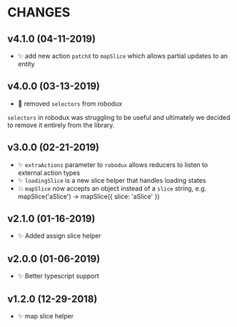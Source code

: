 # CHANGES

## v4.1.0 (04-11-2019)

* :sparkles: add new action `patchX` to `mapSlice` which allows partial updates to an entity

## v4.0.0 (03-13-2019)

* :hammer: removed `selectors` from robodux

`selectors` in robodux was struggling to be useful and ultimately we decided
to remove it entirely from the library.

## v3.0.0 (02-21-2019)

* :sparkles: `extraActions` parameter to `robodux` allows reducers to listen to external action types
* :sparkles: `loadingSlice` is a new slice helper that handles loading states
* :boom: `mapSlice` now accepts an object instead of a `slice` string, e.g. mapSlice('aSlice') -> mapSlice({ slice: 'aSlice' })

## v2.1.0 (01-16-2019)

* :sparkles: Added assign slice helper

## v2.0.0 (01-06-2019)

* :sparkles: Better typescript support

## v1.2.0 (12-29-2018)

* :sparkles: map slice helper

